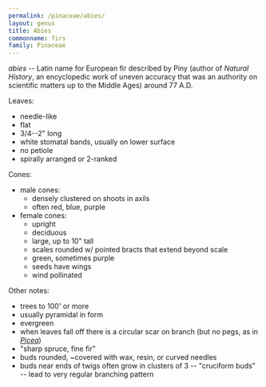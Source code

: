 ```yaml
---
permalink: /pinaceae/abies/
layout: genus
title: Abies
commonname: firs
family: Pinaceae
---
```


*abies* -- Latin name for European fir described by Piny (author of *Natural History*, an encyclopedic work of uneven accuracy that was an authority on scientific matters up to the Middle Ages) around 77 A.D.

Leaves:
  - needle-like
  - flat
  - 3/4--2" long
  - white stomatal bands, usually on lower surface
  - no petiole
  - spirally arranged or 2-ranked

Cones:
  - male cones:
    - densely clustered on shoots in axils
    - often red, blue, purple
  - female cones:
    - upright
    - deciduous
    - large, up to 10" tall
    - scales rounded w/ pointed bracts that extend beyond scale
    - green, sometimes purple
    - seeds have wings
    - wind pollinated

Other notes:
  - trees to 100' or more
  - usually pyramidal in form
  - evergreen
  - when leaves fall off there is a circular scar on branch (but no pegs, as in *[Picea](../picea/)*)
  - "sharp spruce, fine fir"
  - buds rounded, ~covered with wax, resin, or curved needles
  - buds near ends of twigs often grow in clusters of 3 -- "cruciform buds" -- lead to very regular branching pattern
